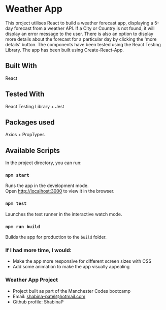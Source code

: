 # Weather App

This project utilises React to build a weather forecast app, displaying a 5-day forecast from a weather API. If a City or Country is not found, it will display an error message to the user. There is also an option to display more details about the forecast for a particular day by clicking the 'more details' button. The components have been tested using the React Testing Library. 
The app has been built using Create-React-App.

## Built With
React

## Tested With
React Testing Library + Jest

## Packages used
Axios + PropTypes

## Available Scripts

In the project directory, you can run:

### `npm start`

Runs the app in the development mode.\
Open [http://localhost:3000](http://localhost:3000) to view it in the browser.

### `npm test`

Launches the test runner in the interactive watch mode.

### `npm run build`

Builds the app for production to the `build` folder.

### If I had more time, I would:

- Make the app more responsive for different screen sizes with CSS
- Add some animation to make the app visually appealing

### Weather App Project
- Project built as part of the Manchester Codes bootcamp
- Email: shabina-patel@hotmail.com 
- Github profile: ShabinaP




